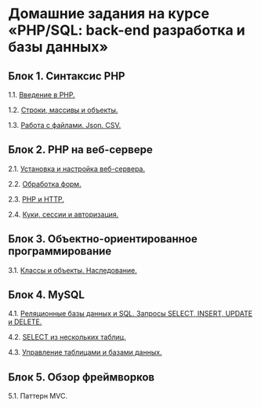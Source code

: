 # Домашние задания на курсе «PHP/SQL: back-end разработка и базы данных»

## Блок 1. Синтаксис PHP

1.1. [Введение в PHP.](./intro)  

1.2. [Строки, массивы и объекты.](./string-array/)  

1.3. [Работа с файлами. Json. CSV.](./files/)  


## Блок 2. PHP на веб-сервере

2.1. [Установка и настройка веб-сервера.](https://github.com/netology-code/php-homeworks/tree/master/server)  

2.2. [Обработка форм.](https://github.com/netology-code/php-homeworks/tree/master/forms)  

2.3. [PHP и HTTP.](https://github.com/netology-code/php-homeworks/tree/master/http)  

2.4. [Куки, сессии и авторизация.](https://github.com/netology-code/php-homeworks/tree/master/session)  


## Блок 3. Объектно-ориентированное программирование

3.1. [Классы и объекты. Наследование.](https://github.com/netology-code/php-homeworks/tree/master/class)  


## Блок 4. MySQL

4.1. [Реляционные базы данных и SQL. Запросы SELECT, INSERT, UPDATE и DELETE.](https://github.com/netology-code/php-homeworks/tree/master/sql)  

4.2. [SELECT из нескольких таблиц.](https://github.com/netology-code/php-homeworks/tree/master/join)  

4.3. [Управление таблицами и базами данных.](https://github.com/netology-code/php-homeworks/tree/master/manage)  


## Блок 5. Обзор фреймворков

5.1. Паттерн MVC.
